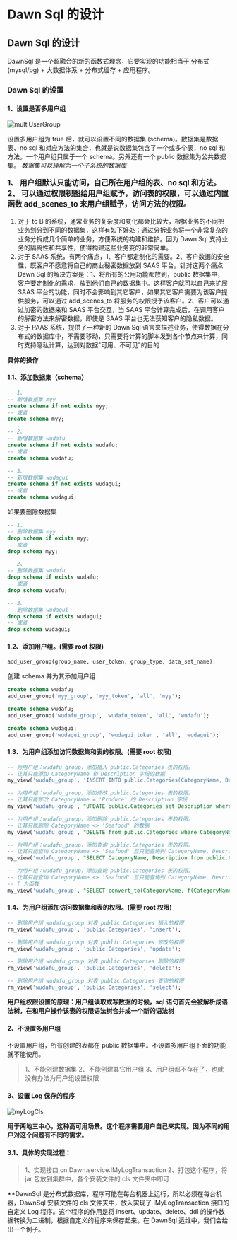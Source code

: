 #  Dawn Sql 的设计

##  Dawn Sql 的设计

DawnSql 是一个超融合的新的函数式理念，它要实现的功能相当于 分布式(mysql/pg) + 大数据体系 + 分布式缓存 + 应用程序。

### Dawn Sql 的设置

#### 1、设置是否多用户组

![multiUserGroup](https://gitee.com/wltz/smart-sql/raw/master/doc/smart_sql_img/multiUserGroup.jpg)

设置多用户组为 true 后，就可以设置不同的数据集 (schema)。数据集是数据表、no sql 和对应方法的集合，也就是说数据集包含了一个或多个表，no sql 和方法。一个用户组只属于一个 schema。另外还有一个 public 数据集为公共数据集。
*数据集可以理解为一个子系统的数据库*

<p style="font-size: larger;font-weight: bolder;">
1、 用户组默认只能访问，自己所在用户组的表、no sql 和方法。<br/>
2、 可以通过权限视图给用户组赋予，访问表的权限，可以通过内置函数 add_scenes_to 来用户组赋予，访问方法的权限。<br/>
</p>

1. 对于 to B 的系统，通常业务的复杂度和变化都会比较大，根据业务的不同把业务划分到不同的数据集，这样有如下好处：通过分拆业务将一个非常复杂的业务分拆成几个简单的业务，方便系统的构建和维护。因为 Dawn Sql 支持业务的隔离性和共享性，使得构建这些业务变的非常简单。
2. 对于 SAAS 系统，有两个痛点，1、客户都定制化的需要。2、客户数据的安全性，既客户不愿意将自己的商业秘密数据放到 SAAS 平台。针对这两个痛点Dawn Sql 的解决方案是：1、将所有的公用功能都放到，public 数据集中，客户要定制化的需求，放到他们自己的数据集中。这样客户就可以自己来扩展 SAAS 平台的功能，同时不会影响到其它客户，如果其它客户需要为该客户提供服务，可以通过 add_scenes_to 将服务的权限授予该客户。2、客户可以通过加密的数据来和 SAAS 平台交互，当 SAAS 平台计算完成后，在调用客户的解密方法来解密数据，即使是 SAAS 平台也无法获知客户的隐私数据。
3. 对于 PAAS 系统，提供了一种新的 Dawn Sql 语言来描述业务，使得数据在分布式的数据库中，不需要移动，只需要将计算的脚本发到各个节点来计算，同时支持隐私计算，达到对数据"可用、不可见"的目的

**具体的操作**

#### 1.1、添加数据集（schema）

```sql
-- 1、
-- 新增数据集 myy
create schema if not exists myy;
-- 或者
create schema myy;

-- 2、
-- 新增数据集 wudafu
create schema if not exists wudafu;
-- 或者
create schema wudafu;

-- 3、
-- 新增数据集 wudagui
create schema if not exists wudagui;
-- 或者
create schema wudagui;
```

如果要删除数据集

```sql
-- 1、
-- 删除数据集 myy
drop schema if exists myy;
-- 或者
drop schema myy;

-- 2、
-- 删除数据集 wudafu
drop schema if exists wudafu;
-- 或者
drop schema wudafu;

-- 3、
-- 删除数据集 wudagui
drop schema if exists wudagui;
-- 或者
drop schema wudagui;
```

#### 1.2、添加用户组。(需要 root 权限)

```sql
add_user_group(group_name, user_token, group_type, data_set_name);
```

创建 schema 并为其添加用户组
```sql
create schema wudafu;
add_user_group('myy_group', 'myy_token', 'all', 'myy');

create schema wudafu;
add_user_group('wudafu_group', 'wudafu_token', 'all', 'wudafu');

create schema wudagui;
add_user_group('wudagui_group', 'wudagui_token', 'all', 'wudagui');
```

#### 1.3、为用户组添加访问数据集和表的权限。(需要 root 权限)

```sql
-- 为用户组：wudafu_group，添加插入 public.Categories 表的权限。
-- 让其只能添加 CategoryName 和 Description 字段的数据
my_view('wudafu_group', 'INSERT INTO public.Categories(CategoryName, Description)');

-- 为用户组：wudafu_group，添加修改 public.Categories 表的权限。
-- 让其只能修改 CategoryName = 'Produce' 的 Description 字段
my_view('wudafu_group', "UPDATE public.Categories set Description where CategoryName = 'Produce'");

-- 为用户组：wudafu_group，添加删除 public.Categories 表的权限。
-- 让其只能删除 CategoryName <> 'Seafood' 的数据
my_view('wudafu_group', "DELETE from public.Categories where CategoryName <> 'Seafood'");

-- 为用户组：wudafu_group，添加查询 public.Categories 表的权限。
-- 让其只能查询 CategoryName <> 'Seafood' 且只能查询列 CategoryName, Description 的数据
my_view('wudafu_group', "SELECT CategoryName, Description from public.Categories where CategoryName <> 'Seafood'");

-- 为用户组：wudafu_group，添加查询 public.Categories 表的权限。
-- 让其只能查询 CategoryName <> 'Seafood' 且只能查询列 CategoryName, Description 的数据，并且将 CategoryName 的数据转换成 f(CategoryName) 
-- f 为函数
my_view('wudafu_group', "SELECT convert_to(CategoryName, f(CategoryName)), Description from public.Categories where CategoryName <> 'Seafood'");
```

#### 1.4、为用户组添加访问数据集和表的权限。(需要 root 权限)

```sql
-- 删除用户组 wudafu_group 对表 public.Categories 插入的权限
rm_view('wudafu_group', 'public.Categories', 'insert');

-- 删除用户组 wudafu_group 对表 public.Categories 修改的权限
rm_view('wudafu_group', 'public.Categories', 'update');

-- 删除用户组 wudafu_group 对表 public.Categories 删除的权限
rm_view('wudafu_group', 'public.Categories', 'delete');

-- 删除用户组 wudafu_group 对表 public.Categories 查询的权限
rm_view('wudafu_group', 'public.Categories', 'select');
```

**用户组权限设置的原理：用户组读取或写数据的时候，sql 语句首先会被解析成语法树，在和用户操作该表的权限语法树合并成一个新的语法树**

#### 2、不设置多用户组

不设置用户组，所有创建的表都在 public 数据集中。不设置多用户组下面的功能就不能使用。

> 1、不能创建数据集
> 2、不能创建其它用户组
> 3、用户组都不存在了，也就没有办法为用户组设置权限

#### 3、设置 Log 保存的程序

![myLogCls](https://gitee.com/wltz/smart-sql/raw/master/doc/smart_sql_img/myLogCls.jpg)

**用于两地三中心，这种高可用场景。这个程序需要用户自己来实现。因为不同的用户对这个问题有不同的需求。**

#### 3.1、具体的实现过程：

>1、实现接口 cn.Dawn.service.IMyLogTransaction
>2、打包这个程序，将 jar 包放到集群中，各个安装文件的 cls 文件夹中即可

**DawnSql 是分布式数据库，程序可能在每台机器上运行，所以必须在每台机器，DawnSql 安装文件的 cls 文件夹中，放入实现了 IMyLogTransaction 接口的自定义 Log 程序。这个程序的作用是将 insert、update、delete、ddl 的操作数据转换为二进制，根据自定义的程序来保存起来。在 DawnSql 运维中，我们会给出一个例子。